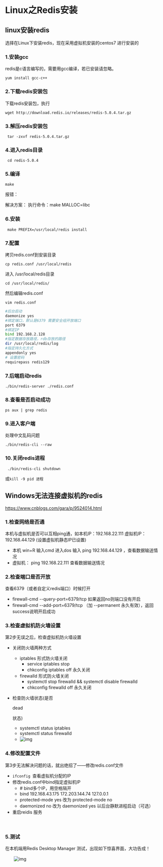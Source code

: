 

# Linux之Redis安装

## linux安装redis

选择在Linux下安装redis，现在采用虚拟机安装的centos7 进行安装的

### 1.安装gcc 

redis是c语言编写的，需要用gcc编译，若已安装请忽略。

`yum install gcc-c++`

### 2.下载redis安装包

下载redis安装包，执行

  `wget http://download.redis.io/releases/redis-5.0.4.tar.gz`

### 3.解压redis安装包

 ` tar -zxvf redis-5.0.4.tar.gz`

### 4.进入redis目录

 ` cd redis-5.0.4`

### 5.编译

  `make`

报错：



解决方案：
执行命令：make MALLOC=libc 

### 6.安装

 ` make PREFIX=/usr/local/redis install`

### 7.配置

拷贝redis.conf到安装目录

`cp redis.conf /usr/local/redis`

进入 /usr/local/redis目录

 `cd /usr/local/redis/`

然后编辑redis.conf  

 `vim redis.conf`

```bash
#后台启动
daemonize yes
#绑定端口，默认是6379 需要安全组开放端口
port 6379 
#绑定IP
bind 192.168.2.128
#指定数据存放路径，rdb存放的路径
dir /usr/local/redis/log
#指定持久化方式
appendonly yes
# 设置密码
requirepass redis129
```



### 7.后端启动redis

  `./bin/redis-server ./redis.conf`

### 8.查看是否启动成功

 `ps aux | grep redis`

### 9.进入客户端

 处理中文乱码问题

 ` ./bin/redis-cli --raw `

### 10.关闭redis进程

` ./bin/redis-cli shutdown`

或`kill -9 pid 进程`

## Windows无法连接虚拟机的redis

 https://www.cnblogs.com/gara/p/9524014.html 

### 1.检查网络是否通

本机与虚拟机是否可以互相ping通，如本机IP：192.168.22.111 虚拟机IP：192.168.44.129 (设置虚拟机静态IP已设置)

- 本机 win+R 输入cmd 进入dos 输入 ping 192.168.44.129 ，查看数据输送情况
- 虚拟机： ping 192.168.22.111 查看数据输送情况

### 2.检查端口是否开放

查看6379（或者自定义redis端口）时候打开

- firewall-cmd --query-port=6379/tcp 如果返回no则端口没有开启
- firewall-cmd --add-port=6379/tcp （加 --permanent 永久有效），返回success说明开启成功

### 3.检查虚拟机防火墙设置

第2步无误之后，检查虚拟机防火墙设置

- 关闭防火墙两种方式

  - iptables 形式防火墙关闭
    - service iptables stop
    - chkconfig iptables off 永久关闭
  - firewalld 形式防火墙关闭
    - systemctl stop firewalld && systemctl disable firewalld 
    - chkconfig firewalld off 永久关闭

- 检查防火墙状态(是否

  dead

  状态)

  - systemctl status iptables
  - systemctl status firewalld
  - ![img](https://images2018.cnblogs.com/blog/863179/201808/863179-20180827150501236-918541377.png)
    　　

### 4.修改配置文件

第3步无法解决问题的话，就出绝招了——修改redis.conf文件

- `ifconfig `查看虚拟机分配的IP
- 修改redis.conf中bind指定虚拟机IP
  - \# bind多个IP，用空格隔开
  - bind 192.168.43.175 172.203.144.74 127.0.0.1
  - protected-mode yes 改为 protected-mode no
  - daemonized no 改为 daemonized yes 以后台静默进程启动（可选）
- 重启reidis 服务

　　

### 5.测试

 在本机端用Redis Desktop Manager 测试，出现如下惊喜界面，大功告成！

　　![img](https://images2018.cnblogs.com/blog/863179/201808/863179-20180823151859671-756023582.png)